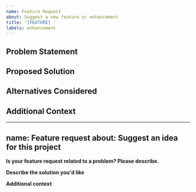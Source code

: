 ```yaml
---
name: Feature Request
about: Suggest a new feature or enhancement
title: '[FEATURE] '
labels: enhancement
---
```


## Problem Statement
<!-- What problem does this solve? -->

## Proposed Solution
<!-- Describe your suggested solution -->

## Alternatives Considered
<!-- Other approaches you considered -->

## Additional Context
<!-- Any other context -->
---
name: Feature request
about: Suggest an idea for this project
---

**Is your feature request related to a problem? Please describe.**

**Describe the solution you'd like**

**Additional context**
